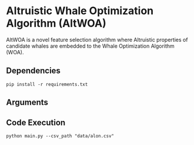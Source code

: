 # Altruistic Whale Optimization Algorithm (AltWOA)
AltWOA is a novel feature selection algorithm where Altruistic properties of candidate whales are embedded to the Whale Optimization Algorithm (WOA). 

## Dependencies 
    pip install -r requirements.txt
## Arguments
## Code Execution
    python main.py --csv_path "data/alon.csv"
